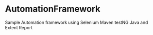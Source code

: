 # AutomationFramework
Sample Automation framework using Selenium Maven testNG Java and Extent Report
